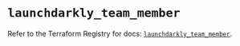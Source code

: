 # `launchdarkly_team_member`

Refer to the Terraform Registry for docs: [`launchdarkly_team_member`](https://registry.terraform.io/providers/launchdarkly/launchdarkly/2.21.2/docs/resources/team_member).
